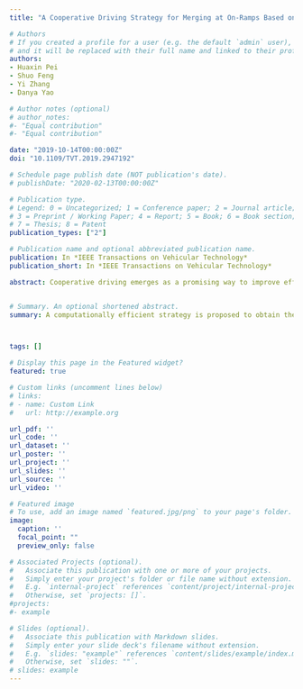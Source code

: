 ```yaml
---
title: "A Cooperative Driving Strategy for Merging at On-Ramps Based on Dynamic Programming"

# Authors
# If you created a profile for a user (e.g. the default `admin` user), write the username (folder name) here 
# and it will be replaced with their full name and linked to their profile.
authors:
- Huaxin Pei
- Shuo Feng
- Yi Zhang
- Danya Yao

# Author notes (optional)
# author_notes:
#- "Equal contribution"
#- "Equal contribution"

date: "2019-10-14T00:00:00Z"
doi: "10.1109/TVT.2019.2947192"

# Schedule page publish date (NOT publication's date).
# publishDate: "2020-02-13T00:00:00Z"

# Publication type.
# Legend: 0 = Uncategorized; 1 = Conference paper; 2 = Journal article;
# 3 = Preprint / Working Paper; 4 = Report; 5 = Book; 6 = Book section;
# 7 = Thesis; 8 = Patent
publication_types: ["2"]

# Publication name and optional abbreviated publication name.
publication: In *IEEE Transactions on Vehicular Technology*
publication_short: In *IEEE Transactions on Vehicular Technology*

abstract: Cooperative driving emerges as a promising way to improve efficiency and safety for Connected and Automated Vehicles (CAVs). Its key idea is to design a strategy to schedule the movements of neighboring vehicles. The typical cooperative driving strategies can be categorized into two categories. The first category is optimal strategy, which aims to find the globally optimal passing order of vehicles, but the computational cost of this strategy grows significantly with the increasing number of vehicles. The second category is sub-optimal strategy, which uses heuristic rules or other methods to export an acceptable local optimal solution within a limited computation time. However, there usually lacks a rigorous theoretical guarantee of the performances, and further validation is always required for practical applications. To overcome all these limitations, a computationally efficient strategy is proposed to obtain the globally optimal passing order based on dynamic programming (DP). Specifically, the problem of merging at on-ramps is resolved by a DP method, which uses the domain knowledge to reduce the complexity by well defining the state space, state transition, and criterion function. With the DP method, it is proved that the globally optimal passing order can be obtained with the quadratic polynomial computational complexity of O(N^2), where N denotes the number of vehicles. Simulation results demonstrate the performances of the proposed strategy regarding optimality and efficiency.


# Summary. An optional shortened abstract.
summary: A computationally efficient strategy is proposed to obtain the globally optimal passing order based on dynamic programming (DP). Specifically, the problem of merging at on-ramps is resolved by a DP method, which uses the domain knowledge to reduce the complexity by well defining the state space, state transition, and criterion function. With the DP method, it is proved that the globally optimal passing order can be obtained with the quadratic polynomial computational complexity of O(N 2 ), where N denotes the number of vehicles. 



tags: []

# Display this page in the Featured widget?
featured: true

# Custom links (uncomment lines below)
# links:
# - name: Custom Link
#   url: http://example.org

url_pdf: ''
url_code: ''
url_dataset: ''
url_poster: ''
url_project: ''
url_slides: ''
url_source: ''
url_video: ''

# Featured image
# To use, add an image named `featured.jpg/png` to your page's folder. 
image:
  caption: ''
  focal_point: ""
  preview_only: false

# Associated Projects (optional).
#   Associate this publication with one or more of your projects.
#   Simply enter your project's folder or file name without extension.
#   E.g. `internal-project` references `content/project/internal-project/index.md`.
#   Otherwise, set `projects: []`.
#projects:
#- example

# Slides (optional).
#   Associate this publication with Markdown slides.
#   Simply enter your slide deck's filename without extension.
#   E.g. `slides: "example"` references `content/slides/example/index.md`.
#   Otherwise, set `slides: ""`.
# slides: example
---
```


